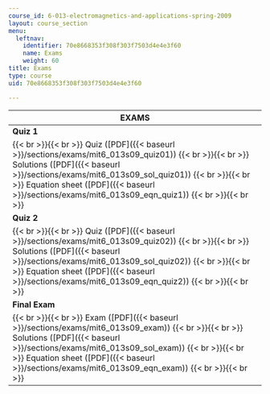 ```yaml
---
course_id: 6-013-electromagnetics-and-applications-spring-2009
layout: course_section
menu:
  leftnav:
    identifier: 70e8668353f308f303f7503d4e4e3f60
    name: Exams
    weight: 60
title: Exams
type: course
uid: 70e8668353f308f303f7503d4e4e3f60

---
```


| EXAMS |
| --- |
| **Quiz 1** |
|  {{< br >}}{{< br >}} Quiz ([PDF]({{< baseurl >}}/sections/exams/mit6_013s09_quiz01)) {{< br >}}{{< br >}} Solutions ([PDF]({{< baseurl >}}/sections/exams/mit6_013s09_sol_quiz01)) {{< br >}}{{< br >}} Equation sheet ([PDF]({{< baseurl >}}/sections/exams/mit6_013s09_eqn_quiz1)) {{< br >}}{{< br >}}  |
| **Quiz 2** |
|  {{< br >}}{{< br >}} Quiz ([PDF]({{< baseurl >}}/sections/exams/mit6_013s09_quiz02)) {{< br >}}{{< br >}} Solutions ([PDF]({{< baseurl >}}/sections/exams/mit6_013s09_sol_quiz02)) {{< br >}}{{< br >}} Equation sheet ([PDF]({{< baseurl >}}/sections/exams/mit6_013s09_eqn_quiz2)) {{< br >}}{{< br >}}  |
| **Final Exam** |
|  {{< br >}}{{< br >}} Exam ([PDF]({{< baseurl >}}/sections/exams/mit6_013s09_exam)) {{< br >}}{{< br >}} Solutions ([PDF]({{< baseurl >}}/sections/exams/mit6_013s09_sol_exam)) {{< br >}}{{< br >}} Equation sheet ([PDF]({{< baseurl >}}/sections/exams/mit6_013s09_eqn_exam)) {{< br >}}{{< br >}}